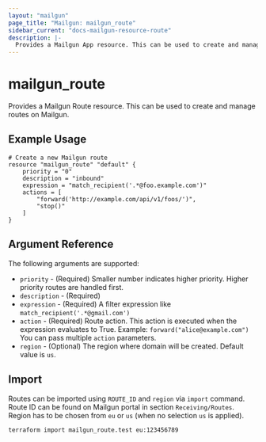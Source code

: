 ```yaml
---
layout: "mailgun"
page_title: "Mailgun: mailgun_route"
sidebar_current: "docs-mailgun-resource-route"
description: |-
  Provides a Mailgun App resource. This can be used to create and manage applications on Mailgun.
---
```


# mailgun\_route

Provides a Mailgun Route resource. This can be used to create and manage routes on Mailgun.

## Example Usage

```hcl
# Create a new Mailgun route
resource "mailgun_route" "default" {
    priority = "0"
    description = "inbound"
    expression = "match_recipient('.*@foo.example.com')"
    actions = [
        "forward('http://example.com/api/v1/foos/')",
        "stop()"
    ]
}
```

## Argument Reference

The following arguments are supported:
* `priority` - (Required) Smaller number indicates higher priority. Higher priority routes are handled first.
* `description` - (Required)
* `expression` - (Required) A filter expression like `match_recipient('.*@gmail.com')`
* `action` - (Required) Route action. This action is executed when the expression evaluates to True. Example: `forward("alice@example.com")` You can pass multiple `action` parameters.
* `region` - (Optional) The region where domain will be created. Default value is `us`.

## Import

Routes can be imported using `ROUTE_ID` and `region` via `import` command. Route ID can be found on Mailgun portal in section `Receiving/Routes`. Region has to be chosen from `eu` or `us` (when no selection `us` is applied). 

```hcl
terraform import mailgun_route.test eu:123456789
```